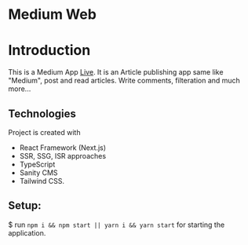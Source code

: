 # Medium Web

# Introduction
This is a Medium App [Live](https://dnorganizers.web.app).
It is an Article publishing app same like "Medium", post and read articles. Write comments, filteration and much more...

## Technologies
Project is created with 
* React Framework (Next.js) 
* SSR, SSG, ISR approaches
* TypeScript
* Sanity CMS
* Tailwind CSS. 

## Setup:
$ run `npm i && npm start || yarn i && yarn start` for starting the application.
